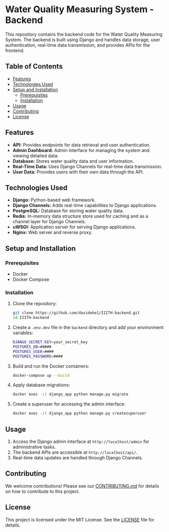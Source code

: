 # Water Quality Measuring System - Backend

This repository contains the backend code for the Water Quality Measuring System. The backend is built using Django and handles data storage, user authentication, real-time data transmission, and provides APIs for the frontend.

## Table of Contents

- [Features](#features)
- [Technologies Used](#technologies-used)
- [Setup and Installation](#setup-and-installation)
  - [Prerequisites](#prerequisites)
  - [Installation](#installation)
- [Usage](#usage)
- [Contributing](#contributing)
- [License](#license)

## Features

- **API:** Provides endpoints for data retrieval and user authentication.
- **Admin Dashboard:** Admin interface for managing the system and viewing detailed data.
- **Database:** Stores water quality data and user information.
- **Real-Time Data:** Uses Django Channels for real-time data transmission.
- **User Data:** Provides users with their own data through the API.

## Technologies Used

- **Django:** Python-based web framework.
- **Django Channels:** Adds real-time capabilities to Django applications.
- **PostgreSQL:** Database for storing water quality data.
- **Redis:** In-memory data structure store used for caching and as a channel layer for Django Channels.
- **uWSGI:** Application server for serving Django applications.
- **Nginx:** Web server and reverse proxy.

## Setup and Installation

### Prerequisites

- Docker
- Docker Compose

### Installation

1. Clone the repository:
    ```bash
    git clone https://github.com/davideke1/IIITH-backend.git
    cd IIITH-backend
    ```

2. Create a `.env.dev` file in the `backend` directory and add your environment variables:
    ```bash
    DJANGO_SECRET_KEY=your_secret_key
    POSTGRES_DB=#####
    POSTGRES_USER=####
    POSTGRES_PASSWORD=####
    ```

3. Build and run the Docker containers:
    ```bash
    docker-compose up --build
    ```

4. Apply database migrations:
    ```bash
    docker exec -it django_app python manage.py migrate
    ```

5. Create a superuser for accessing the admin interface:
    ```bash
    docker exec -it django_app python manage.py createsuperuser
    ```

## Usage

1. Access the Django admin interface at `http://localhost/admin` for administrative tasks.
2. The backend APIs are accessible at `http://localhost/api/`.
3. Real-time data updates are handled through Django Channels.

## Contributing

We welcome contributions! Please see our [CONTRIBUTING.md](CONTRIBUTING.md) for details on how to contribute to this project.

## License

This project is licensed under the MIT License. See the [LICENSE](../LICENSE) file for details.
